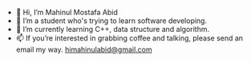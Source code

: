 - 👋 Hi, I’m Mahinul Mostafa Abid
- 👀 I’m a student who's trying to learn software developing.
- 🌱 I’m currently learning C++, data structure and algorithm.
- 📫 If you’re interested in grabbing coffee and talking, please send an email my way. 
himahinulabid@gmail.com

<!---
mahinulabid1/mahinulabid1 is a ✨ special ✨ repository because its `README.md` (this file) appears on your GitHub profile.
You can click the Preview link to take a look at your changes.
--->
